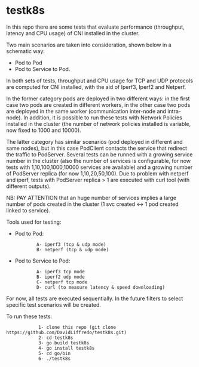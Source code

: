 # testk8s
In this repo there are some tests that evaluate performance (throughput, latency and CPU usage) of CNI installed in the cluster.

Two main scenarios are taken into consideration, shown below in a schematic way:
  - Pod to Pod 
  - Pod to Service to Pod.


In both sets of tests, throughput and CPU usage for TCP and UDP protocols are computed for CNI installed, with the aid of Iperf3, Iperf2 and Netperf.

In the former category pods are deployed in two different ways: in the first case two pods are created in different workers, in the other case two pods are deployed in the same worker (communication inter-node and intra-node). In addition, it is possible to run these tests with Network Policies installed in the cluster (the number of network policies installed is variable, now fixed to 1000 and 10000).

The latter category has similar scenarios (pod deployed in different and same nodes), but in this case PodClient contacts the service that redirect the traffic to PodServer. Several tests can be runned with a growing service number in the cluster (also the number of services is configurable, for now tests with 1,10,100,1000,10000 services are available) and a growing number of PodServer replica (for now 1,10,20,50,100).
Due to problem with netperf and iperf, tests with PodServer replica > 1 are executed with curl tool (with different outputs).

NB: PAY ATTENTION that an huge number of services implies a large number of pods created in the cluster (1 svc created <-> 1 pod created linked to service).


Tools used for testing:
  - Pod to Pod:
  
                A- iperf3 (tcp & udp mode) 
                B- netperf (tcp & udp mode)
                
  - Pod to Service to Pod:
  
                A- iperf3 tcp mode
                B- iperf2 udp mode
                C- netperf tcp mode
                D- curl (to measure latency & speed downloading) 

For now, all tests are executed sequentially. In the future filters to select specific test scenarios will be created.

To run these tests:
            
                1- clone this repo (git clone https://github.com/DavidLiffredo/testk8s.git)
                2- cd testk8s
                3- go build testk8s
                4- go install testk8s
                5- cd go/bin
                6- ./testk8s

